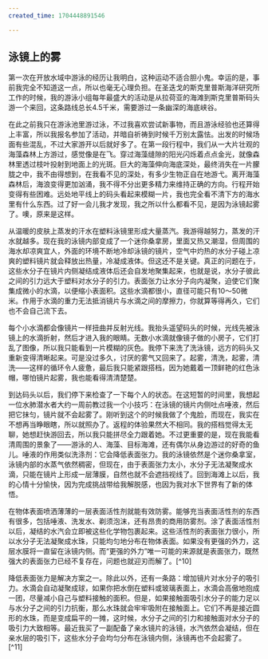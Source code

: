 ```yaml
---
created_time: 1704448891546

---
```

## 泳镜上的雾

第一次在开放水域中游泳的经历让我明白，这种运动不适合胆小鬼。幸运的是，事前我完全不知道这一点，所以也毫无心理负担。在圣迭戈的斯克里普斯海洋研究所工作的时候，我的游泳小组每年最盛大的活动是从拉荷亚的海滩到斯克里普斯码头游一个来回，这条路线总长4.5千米，需要游过一条幽深的海底峡谷。

在此之前我只在游泳池里游过泳，不过我喜欢尝试新事物，而且游泳经验也还算得上丰富，所以我报名参加了活动，并暗自祈祷到时候千万别太露怯。出发的时候场面有些混乱，不过大家游开以后就好多了。在第一段行程中，我们从一大片壮观的海藻森林上方游过，感觉像是在飞。穿过海藻缝隙的阳光闪烁着点点金光，就像森林里透过枝叶投射到地面上的光斑。巨大的海藻伸向海底深处，最终消失在一片朦胧之中，我不由得想到，在我看不见的深处，有多少生物正自在地游弋。离开海藻森林后，海浪变得更加汹涌，我不得不分出更多精力来维持正确的方向。行程开始变得有些困难。远处地平线上的码头看起来模糊一片，我也完全看不清下方的海水里有什么东西。过了好一会儿我才发现，我之所以什么都看不见，是因为泳镜起雾了。噢，原来是这样。

从温暖的皮肤上蒸发的汗水在塑料泳镜里形成大量蒸汽。我游得越努力，蒸发的汗水就越多。现在我的泳镜内部变成了一个迷你桑拿房，里面又热又潮湿，但周围的海水却凉爽宜人，外面的环境不断地冷却泳镜的镜片，空气中灼热的水分子碰上凉爽的塑料镜片就会释放出热量，冷凝成液体。但这还不是关键。真正的问题在于，这些水分子在镜片内侧凝结成液体后还会自发地聚集起来，也就是说，水分子彼此之间的引力远大于塑料对水分子的引力。表面张力让水分子向内凝聚，迫使它们聚集成微小的水滴，以便缩小表面积。这些水滴都很小，直径可能只有10～50微米。作用于水滴的重力无法抵消镜片与水滴之间的摩擦力，你就算等得再久，它们也不会自己流下去。

每个小水滴都会像镜片一样扭曲并反射光线。我抬头遥望码头的时候，光线先被泳镜上的水滴折射，然后才进入我的眼睛。无数小水滴就像镜子做的小房子，它们打乱了图像，所以我只能看到一片模糊的灰色。我停下来洗了洗泳镜，远方的码头又重新变得清晰起来。可是没过多久，讨厌的雾气又回来了。起雾，清洗，起雾，清洗——这样的循环令人疲惫，最后我只能紧跟搭档，因为她戴着一顶鲜艳的红色泳帽，哪怕镜片起雾，我也能看得清清楚楚。

到达码头以后，我们停下来检查了一下每个人的状态。在这短暂的时间里，我想起一位水肺潜水者大约一周前教过我一个小技巧：在泳镜的镜片内侧吐点唾液，然后把它抹匀，镜片就不会起雾了。刚听到这个的时候我做了个鬼脸，而现在，我实在不想再当睁眼瞎，所以就照办了。返程的体验果然大不相同。我的搭档觉得太无聊，她想赶快游回去，所以我只能拼尽全力跟着她。不过更重要的是，现在我能看清周围的景象了——游泳的人、海藻、目标海滩，还有偶尔从身边游过的好奇的鱼儿。唾液的作用类似洗涤剂：它会降低表面张力。我的泳镜依然是个迷你桑拿室，泳镜内部的水蒸气依然稠密，但现在，由于表面张力太小，水分子无法凝聚成水滴，只能在镜片上形成一层薄膜，自然也就不会遮挡视线了。回到海滩上以后，我的心情十分愉快，因为完成挑战带给我解脱感，也因为我对水下世界有了新的体悟。

在物体表面喷洒薄薄的一层表面活性剂就能有效防雾。能够充当表面活性剂的东西有很多，包括唾液、洗发水、剃须泡沫，还有昂贵的商用防雾剂。涂了表面活性剂以后，凝结的水汽会立即被这些化学物包裹起来。这些活性剂的表面张力很小，所以水分子无法凝聚成水珠，只能均匀地分布在物体表面。如果没有更强的外力，这层水膜将一直留在泳镜内侧。而“更强的外力”唯一可能的来源就是表面张力，既然强大的表面张力已经不复存在，问题也就迎刃而解了。[^10]

降低表面张力是解决方案之一。除此以外，还有一条路：增加镜片对水分子的吸引力。水滴会自动凝聚成球，如果你把水倒在塑料或玻璃表面上，水滴会高傲地抱成一团，尽量减小自己与塑料接触的面积。但是，如果接触面吸引水分子的能力足以与水分子之间的引力抗衡，那么水珠就会牢牢吸附在接触面上。它们不再是接近圆形的水珠，而是变成扁平的一摊，这时候，水分子之间的引力和接触面对水分子的吸引力大致相等。最近我买了一副配备了亲水镜片的泳镜，水汽依然会凝结，但在亲水层的吸引下，这些水分子会均匀分布在泳镜内侧，泳镜再也不会起雾了。[^11]